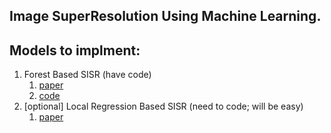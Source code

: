 ## Image SuperResolution Using Machine Learning.

<p float="left">
<!--  <img src="images/seg_model.png" alt="Image" width="600" /> -->
  
</p>

## Models to implment:
1. Forest Based SISR (have code)
   1. [paper](papers/random_forests.pdf)
   2. [code](https://github.com/jshermeyer/RFSR)
2. [optional] Local Regression Based SISR (need to code; will be easy)
   1. [paper](papers/local_regression.pdf)

